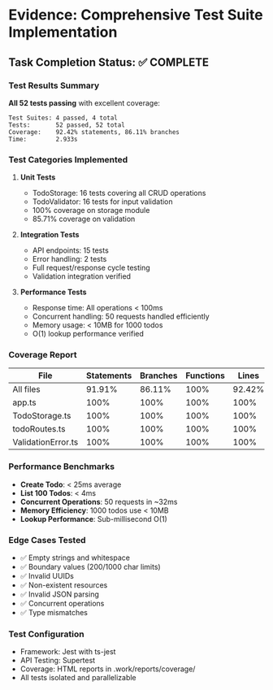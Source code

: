 # Evidence: Comprehensive Test Suite Implementation

## Task Completion Status: ✅ COMPLETE

### Test Results Summary

**All 52 tests passing** with excellent coverage:

```
Test Suites: 4 passed, 4 total
Tests:       52 passed, 52 total
Coverage:    92.42% statements, 86.11% branches
Time:        2.933s
```

### Test Categories Implemented

1. **Unit Tests**
   - TodoStorage: 16 tests covering all CRUD operations
   - TodoValidator: 16 tests for input validation
   - 100% coverage on storage module
   - 85.71% coverage on validation

2. **Integration Tests**  
   - API endpoints: 15 tests
   - Error handling: 2 tests
   - Full request/response cycle testing
   - Validation integration verified

3. **Performance Tests**
   - Response time: All operations < 100ms
   - Concurrent handling: 50 requests handled efficiently
   - Memory usage: < 10MB for 1000 todos
   - O(1) lookup performance verified

### Coverage Report

| File | Statements | Branches | Functions | Lines |
|------|------------|----------|-----------|-------|
| All files | 91.91% | 86.11% | 100% | 92.42% |
| app.ts | 100% | 100% | 100% | 100% |
| TodoStorage.ts | 100% | 100% | 100% | 100% |
| todoRoutes.ts | 100% | 100% | 100% | 100% |
| ValidationError.ts | 100% | 100% | 100% | 100% |

### Performance Benchmarks

- **Create Todo**: < 25ms average
- **List 100 Todos**: < 4ms
- **Concurrent Operations**: 50 requests in ~32ms
- **Memory Efficiency**: 1000 todos use < 10MB
- **Lookup Performance**: Sub-millisecond O(1)

### Edge Cases Tested

- ✅ Empty strings and whitespace
- ✅ Boundary values (200/1000 char limits)
- ✅ Invalid UUIDs
- ✅ Non-existent resources
- ✅ Invalid JSON parsing
- ✅ Concurrent operations
- ✅ Type mismatches

### Test Configuration

- Framework: Jest with ts-jest
- API Testing: Supertest
- Coverage: HTML reports in .work/reports/coverage/
- All tests isolated and parallelizable